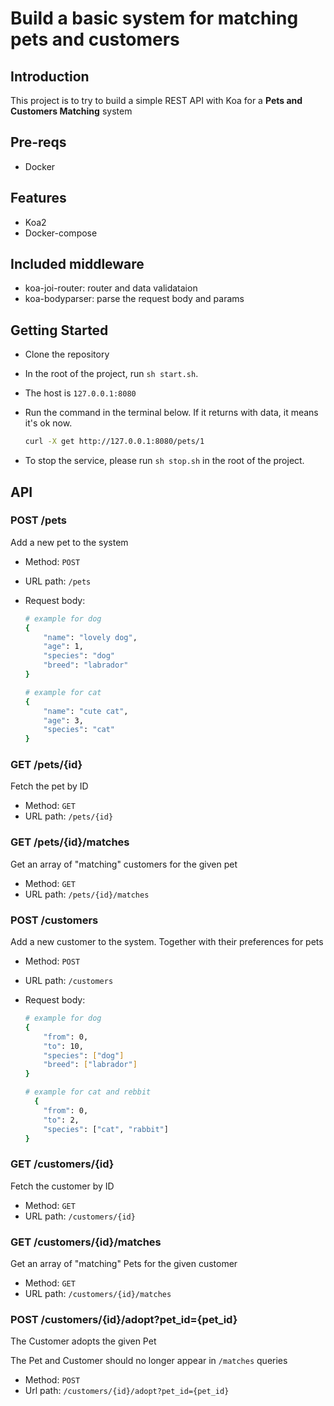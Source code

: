 # Build a basic system for matching pets and customers

## Introduction

This project is to try to build a simple REST API with Koa for a **Pets and Customers Matching** system

## Pre-reqs

* Docker

## Features

* Koa2
* Docker-compose

## Included middleware

* koa-joi-router: router and data validataion
* koa-bodyparser: parse the request body and params

## Getting Started

* Clone the repository
* In the root of the project, run `sh start.sh`.
* The host is ```127.0.0.1:8080```
* Run the command in the terminal below. If it returns with data, it means it's ok now.

  ```bash
  curl -X get http://127.0.0.1:8080/pets/1
  ```

* To stop the service, please run `sh stop.sh` in the root of the project.

## API

### POST /pets

Add a new pet to the system

* Method: `POST`
* URL path: `/pets`
* Request body:

  ```bash
  # example for dog
  {
      "name": "lovely dog",
      "age": 1,
      "species": "dog"
      "breed": "labrador"
  }

  # example for cat
  {
      "name": "cute cat",
      "age": 3,
      "species": "cat"
  }
  ```

### GET /pets/{id}

Fetch the pet by ID

* Method: `GET`
* URL path: `/pets/{id}`

### GET /pets/{id}/matches

Get an array of "matching" customers for the given pet

* Method: `GET`
* URL path: `/pets/{id}/matches`

### POST /customers

Add a new customer to the system. Together with their preferences for pets

* Method: `POST`
* URL path: `/customers`
* Request body:

  ```bash
  # example for dog
  {
      "from": 0,
      "to": 10,
      "species": ["dog"]
      "breed": ["labrador"]
  }

  # example for cat and rebbit
    {
      "from": 0,
      "to": 2,
      "species": ["cat", "rabbit"]
  }
  ```

### GET /customers/{id}

Fetch the customer by ID

* Method: `GET`
* URL path: `/customers/{id}`

### GET /customers/{id}/matches

Get an array of "matching" Pets for the given customer

* Method: `GET`
* URL path: `/customers/{id}/matches`

### POST /customers/{id}/adopt?pet_id={pet_id}

The Customer adopts the given Pet

The Pet and Customer should no longer appear in `/matches` queries

* Method: `POST`
* Url path: `/customers/{id}/adopt?pet_id={pet_id}`
